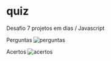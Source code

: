 # quiz

Desafio 7 projetos em dias / Javascript

Perguntas
![perguntas](https://github.com/Grasyynha/quiz/assets/45572377/5bbc6843-76d5-4554-80b8-f70b3dd68a6e)

Acertos
![acertos](https://github.com/Grasyynha/quiz/assets/45572377/15554710-96ed-4ac8-9d3d-dbf1254ae0ab)

